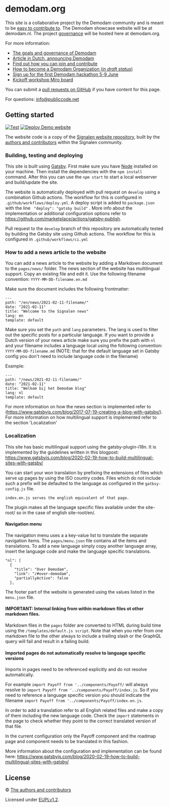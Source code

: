 # demodam.org


This site is a collaborative project by the Demodam community and is meant to be [easy to contribute to](CONTRIBUTING.md).
The Demodam showcase website will be at demodam.nl. The project [governance](GOVERNANCE.md) will be hosted here at demodam.org.


For more information:
* [The goals and governance of Demodam](GOVERNANCE.md)
* [Article in Dutch, announcing Demodam](https://commonground.nl/blog/view/6c422c0a-e541-41c8-8261-9c8bc90f4d87/doe-mee-met-demodam-de-common-ground-showcase-website)
* [Find out how you can join and contribute](CONTRIBUTING.MD)
* [How to become a Demodam Organization (*in draft status*)](docs/organizations.md)
* [Sign up for the first Demodam hackathon 5-9 June](https://www.meetup.com/Code-For-NL/events/278262253/)
* [Kickoff workshop Miro board](https://miro.com/app/board/o9J_lVUNNfU=/)

You can submit a [pull requests on GitHub](https://github.com/demodam/demodam.org/edit/main/README.md) if you have content for this page.

For questions: <info@publiccode.net>

## Getting started

[![Test](https://github.com/demodam/demodam.org/actions/workflows/test.yml/badge.svg)](https://github.com/demodam/demodam.org/actions/workflows/test.yml)
[![Deploy Demo website](https://github.com/demodam/demodam.org/actions/workflows/deploy.yml/badge.svg)](https://github.com/demodam/demodam.org/actions/workflows/deploy.yml)

The website code is a copy of the [Signalen website repository](https://github.com/Signalen/signalen.org), built by the [authors and contributors](AUTHORS.md) within the Signalen community.

### Building, testing and deploying

This site is built using [Gatsby](https://www.gatsbyjs.org/). First make sure you have [Node](https://nodejs.org/en/) installed on your machine. Then install the dependencies with the `npm install` command. After this you can use the `npm start` to start a local webserver and build/update the site.

The website is automatically deployed with pull request on `develop` using a combination Github actions. The workflow for this is configured in `.github/workflows/deploy.yml`.  A deploy script is added to `package.json` with the line ` "deploy": "gatsby build"` . More info about the implementation or additional configuration options refer to https://github.com/marketplace/actions/gatsby-publish.

Pull request to the `develop` branch of this repository are automatically tested by building the Gatsby site using Github actions. The workflow for this is configured in `.github/workflows/ci.yml`

### How to add a news article to the website
You can add a news article to the website by adding a Markdown document to the `pages/news/` folder. The news section of the website has multilingual support. Copy an existing file and edit it. Use the following filename convention: `YYYY-MM-DD-filename.en.md`

Make sure the document includes the following frontmatter:

```
---
path: "/en/news/2021-02-11-filename/"
date: "2021-02-11"
title: "Welcome to the Signalen news"
lang: en
template: default
```

Make sure you set the `path` and `lang` parameters. The lang is used to filter out the specific posts for a particular language.
If you want to provide a Dutch version of your news article make sure you prefix the path with `nl` and your filename includes a language local using the following convention: `YYYY-MM-DD-filename.md` (NOTE: that for the default language set in Gatsby config you don't need to include language code in the filename)

Example:

```
---
path: "/news/2021-02-11-filename/"
date: "2021-02-11"
title: "Welkom bij het Demodam blog"
lang: nl
template: default
```

For more information on how the news section is implemented refer to (https://www.gatsbyjs.com/blog/2017-07-19-creating-a-blog-with-gatsby/). For more information on how multilingual support is implemented refer to the section 'Localization'

### Localization
This site has basic multilingual support using the gatsby-plugin-i18n.
It is implemented by the guidelines written in this blogpost:
https://www.gatsbyjs.com/blog/2020-02-19-how-to-build-multilingual-sites-with-gatsby/

You can start your won translation by prefixing the extensions of files which serve up pages by using the ISO country codes. Files which do not include such a prefix will be defaulted to the language as configured in the `gatbsy-config.js` file.

```example:
index.en.js serves the english equivalent of that page.
```
The plugin makes all the language specific files available under the site-root/<language code> so in the case of english site-root/en/.

#### Navigation menu
The navigation menu uses a a key-value list to translate the separate navigation items. The `pages/menu.json` file
contains all the items and translations. To add a new language simply copy another language array, insert the language code and make the language specific translations.

```
"nl": [
  {
    "title": "Over Demodam",
    "link": "/#over-demodam",
    "partiallyActive": false
  },
```
The footer part of the website is generated using the values listed in the `menu.json` file.

#### IMPORTANT: Internal linking from within markdown files ot other markdown files.
Markdown files in the `pages` folder are converted to HTML during build time using the `/templates/default.js script`. Note that when you refer from one markdown file to the other always to include a trailing slash or the GraphQL query will fail and result in a failing build.

#### Imported pages do not automatically resolve to language specific versions

Imports in pages need to be referenced explicitly and do not resolve automatically.

For example `import Payoff from '../components/Payoff/` will always resolve to `import Payoff from '../components/Payoff/index.js`. So if you need to reference a language specific version you should indicate the filename `import Payoff from '../components/Payoff/index.en.js`.

In order to add a translation refer to all English related files and make a copy of them including the new language code. Check the `import` statements in the page to check whether they point to the correct translated version of that file.

In the current configuration only the Payoff component and the roadmap page and component needs to be translated in this fashion.

More information about the configuration and implementation can be found here:
https://www.gatsbyjs.com/blog/2020-02-19-how-to-build-multilingual-sites-with-gatsby/


## License

© [The authors and contributors](AUTHORS.md)

Licensed under [EUPLv1.2](LICENSE.md).
